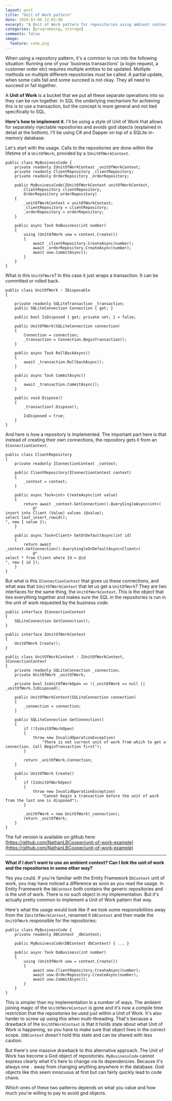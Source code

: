 ```yaml
---
layout: post
title: "Unit of Work pattern"
date: 2020-03-06 12:01:00
excerpt: "A Unit of Work pattern for repositories using ambient context"
categories: [programming, storage]
comments: false
image:
  feature: code.png
---
```


When using a repository pattern, it's a common to run into the following situation: Running one of your 'business transactions' (a login request, a customer order etc) requires multiple entities to be updated. Multiple methods on multiple different repositories must be called. A partial update, when some calls fail and some succeed is not okay. They all need to succeed or fail together.

A **Unit of Work** is a bucket that we put all these separate operations into so they can be run together. In SQL the underlying mechanism for achieving this is to use a transaction, but the concept is more general and not tied specifically to SQL.

**Here's how to implement it**. I'll be using a style of Unit of Work that allows for separately injectable repositories and avoids god objects (explained in detail at the bottom). I'll be using C# and Dapper on top of a SQLite in-memory database:

Let's start with the usage. Calls to the repositories are done within the lifetime of a `UnitOfWork`, provided by a `IUnitOfWorkContext`.

    public class MyBusinessCode {
        private readonly IUnitOfWorkContext _unitOfWorkContext;
        private readonly ClientRepository _clientRepository;
        private readonly OrderRepository _orderRepository;

        public MyBusinessCode(IUnitOfWorkContext unitOfWorkContext,
            ClientRepository clientRepository,
            OrderRepository orderRepository)
        {
            _unitOfWorkContext = unitOfWorkContext;
            _clientRepository = clientRepository;
            _orderRepository = orderRepository;
        }

        public async Task DoBusiness(int number)
        {
            using (UnitOfWork uow = context.Create())
            {
                await _clientRepository.CreateAsync(number);
                await _orderRepository.CreateAsync(number);
                await uow.CommitAsync();
            }
        }
    }

What is this `UnitOfWork`? In this case it just wraps a transaction. It can be committed or rolled back.

    public class UnitOfWork : IDisposable
    {

        private readonly SQLiteTransaction _transaction;
        public SQLiteConnection Connection { get; }

        public bool IsDisposed { get; private set; } = false;

        public UnitOfWork(SQLiteConnection connection)
        {
            Connection = connection;
            _transaction = Connection.BeginTransaction();
        }

        public async Task RollBackAsync()
        {
            await _transaction.RollbackAsync();
        }

        public async Task CommitAsync()
        {
            await _transaction.CommitAsync();
        }

        public void Dispose()
        {
            _transaction?.Dispose();

            IsDisposed = true;
        }
    }

And here is how a repository is implemented. The important part here is that instead of creating their own connections, the repository gets it from an `IConnectionContext`.

    public class ClientRepository
    {
        private readonly IConnectionContext _context;

        public ClientRepository(IConnectionContext context)
        {
            _context = context;
        }

        public async Task<int> CreateAsync(int value)
        {
            return await _context.GetConnection().QuerySingleAsync<int>(
                @"
    insert into Client (Value) values (@value);
    select last_insert_rowid();
    ", new { value });
        }

        public async Task<Client> GetOrDefaultAsync(int id)
        {
            return await _context.GetConnection().QuerySingleOrDefaultAsync<Client>(
                @"
    select * from Client where Id = @id
    ", new { id });
        }
    }

But what is this `IConnectionContext` that gives us these connections, and what was that `IUnitOfWorkContext` that let us get a `UnitOfWork`? They are two interfaces for the same thing, the `UnitOfWorkContext`. This is the object that ties everything together and makes sure the SQL in the repositories is run in the unit of work requested by the business code.

    public interface IConnectionContext
    {
        SQLiteConnection GetConnection();
    }

    public interface IUnitOfWorkContext
    {
        UnitOfWork Create();
    }

    public class UnitOfWorkContext : IUnitOfWorkContext, IConnectionContext
    {
        private readonly SQLiteConnection _connection;
        private UnitOfWork _unitOfWork;

        private bool IsUnitOfWorkOpen => !(_unitOfWork == null || _unitOfWork.IsDisposed);

        public UnitOfWorkContext(SQLiteConnection connection)
        {
            _connection = connection;
        }

        public SQLiteConnection GetConnection()
        {
            if (!IsUnitOfWorkOpen)
            {
                throw new InvalidOperationException(
                    "There is not current unit of work from which to get a connection. Call BeginTransaction first");
            }

            return _unitOfWork.Connection;
        }

        public UnitOfWork Create()
        {
            if (IsUnitOfWorkOpen)
            {
                throw new InvalidOperationException(
                    "Cannot begin a transaction before the unit of work from the last one is disposed");
            }

            _unitOfWork = new UnitOfWork(_connection);
            return _unitOfWork;
        }
    }

The full version is available on github here: [https://github.com/NathanLBCooper/unit-of-work-example](https://github.com/NathanLBCooper/unit-of-work-example)

----------

**What if I don't want to use an ambient context? Can I link the unit of work and the repositories in some other way?**

Yes you could. If you're familiar with the Entity Framework `DbContext` unit of work, you may have noticed a difference as soon as you read the usage. In Entity Framework the `DBContext` both contains the generic repositories and is the unit of work. There is no such object in my implementation. But it's actually pretty common to implement a Unit of Work pattern that way.

Here's what the usage would look like if we took some responsibilities away from the `IUnitOfWorkContext`, renamed it `DBContext` and then made the `UnitOfWork` responsible for the repositories:

    public class MyBusinessCode {
        private readonly DBContext _dbContext;

        public MyBusinessCode(DBContext dbContext) { ... }

        public async Task DoBusiness(int number)
        {
            using (UnitOfWork uow = context.Create())
            {
                await uow.ClientRepository.CreateAsync(number);
                await uow.OrderRepository.CreateAsync(number);
                await uow.CommitAsync();
            }
        }
    }

This is simpler than my implementation in a number of ways. The ambient joining magic of the `UnitOfWorkContext` is gone and it's now a compile time restriction that the repositories be used just within a Unit of Work. It's also harder to screw up using this when multi-threading. That's because a drawback of the `UnitOfWorkContext` is that it holds state about what Unit of Work is happening, so you have to make sure that object lives in the correct scope. `IDBContext` doesn't hold this state and can be shared with less caution.

But there's one massive drawback to this alternative approach. The Unit of Work has become a God object of repositories. `MyBusinessCode` cannot express clearly what it's here to change via its dependencies. Because it's always one `.` away from changing anything anywhere in the database. God objects like this seem innocuous at first but can fairly quickly lead to code chaos.

Which ones of these two patterns depends on what you value and how much you're willing to pay to avoid god objects.
